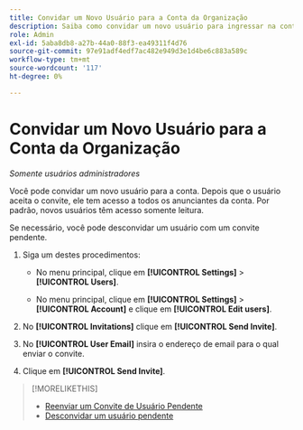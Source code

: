 ```yaml
---
title: Convidar um Novo Usuário para a Conta da Organização
description: Saiba como convidar um novo usuário para ingressar na conta.
role: Admin
exl-id: 5aba8db8-a27b-44a0-88f3-ea49311f4d76
source-git-commit: 97e91adf4edf7ac482e949d3e1d4be6c883a589c
workflow-type: tm+mt
source-wordcount: '117'
ht-degree: 0%

---
```


# Convidar um Novo Usuário para a Conta da Organização

*Somente usuários administradores*

Você pode convidar um novo usuário para a conta. Depois que o usuário aceita o convite, ele tem acesso a todos os anunciantes da conta. Por padrão, novos usuários têm acesso somente leitura.

Se necessário, você pode desconvidar um usuário com um convite pendente.

1. Siga um destes procedimentos:

   * No menu principal, clique em **[!UICONTROL Settings]** > **[!UICONTROL Users]**.

   * No menu principal, clique em **[!UICONTROL Settings]** > **[!UICONTROL Account]** e clique em **[!UICONTROL Edit users]**.

1. No **[!UICONTROL Invitations]** clique em **[!UICONTROL Send Invite]**.

1. No **[!UICONTROL User Email]** insira o endereço de email para o qual enviar o convite.

1. Clique em **[!UICONTROL Send Invite]**.

>[!MORELIKETHIS]
>
>* [Reenviar um Convite de Usuário Pendente](user-resend-invite.md)
>* [Desconvidar um usuário pendente](user-uninvite.md)

<!-- >* [Edit User Permissions or Delete a User](user-edit.md) -->
